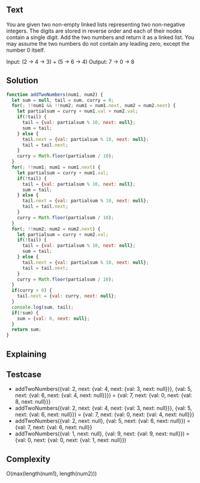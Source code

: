 

## Text
You are given two non-empty linked lists representing two non-negative integers. The digits are stored in reverse order and each of their nodes contain a single digit. Add the two numbers and return it as a linked list.
You may assume the two numbers do not contain any leading zero, except the number 0 itself.

Input: (2 -> 4 -> 3) + (5 -> 6 -> 4)
Output: 7 -> 0 -> 8

## Solution
```javascript
function addTwoNumbers(num1, num2) {
  let sum = null, tail = sum, curry = 0;
  for(; !!num1 && !!num2; num1 = num1.next, num2 = num2.next) {
    let partialsum = curry + num1.val + num2.val;
    if(!tail) {
      tail = {val: partialsum % 10, next: null};
      sum = tail;
    } else {
      tail.next = {val: partialsum % 10, next: null};
      tail = tail.next;
    }
    curry = Math.floor(partialsum / 10);
  }
  for(; !!num1; num1 = num1.next) {
    let partialsum = curry + num1.val;
    if(!tail) {
      tail = {val: partialsum % 10, next: null};
      sum = tail;
    } else {
      tail.next = {val: partialsum % 10, next: null};
      tail = tail.next;
    }
    curry = Math.floor(partialsum / 10);
  }
  for(; !!num2; num2 = num2.next) {
    let partialsum = curry + num2.val;
    if(!tail) {
      tail = {val: partialsum % 10, next: null};
      sum = tail;
    } else {
      tail.next = {val: partialsum % 10, next: null};
      tail = tail.next;
    }
    curry = Math.floor(partialsum / 10);
  }
  if(curry > 0) {
    tail.next = {val: curry, next: null};
  }
  console.log(sum, tail);
  if(!sum) {
    sum = {val: 0, next: null};
  }
  return sum;
}
```

## Explaining

## Testcase
- addTwoNumbers({val: 2, next: {val: 4, next: {val: 3, next: null}}}, {val: 5, next: {val: 6, next: {val: 4, next: null}}}) = {val: 7, next: {val: 0, next: {val: 8, next: null}}}
- addTwoNumbers({val: 2, next: {val: 4, next: {val: 3, next: null}}}, {val: 5, next: {val: 6, next: null}}) = {val: 7, next: {val: 0, next: {val: 4, next: null}}}
- addTwoNumbers({val: 2, next: null}, {val: 5, next: {val: 6, next: null}}) = {val: 7, next: {val: 6, next: null}}
- addTwoNumbers({val: 1, next: null}, {val: 9, next: {val: 9, next: null}}) = {val: 0, next: {val: 0, next: {val: 1, next: null}})

## Complexity
O(max(length(num1), length(num2)))
